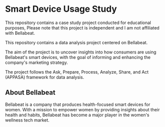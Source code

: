 # Smart Device Usage Study
This repository contains a case study project conducted for educational purposes, Please note that this project is independent and I am not affiliated with Bellabeat.

This repository contains a data analysis project centered on Bellabeat.

The aim of the project is to uncover insights into how consumers are using Bellabeat's smart devices, with the goal of informing and enhancing the company's marketing strategy.

The project follows the Ask, Prepare, Process, Analyze, Share, and Act (APPASA) framework for data analysis.

## About Bellabeat
Bellabeat is a company that produces health-focused smart devices for women. With a mission to empower women by providing insights about their health and habits, Bellabeat has become a major player in the women's wellness tech market.

